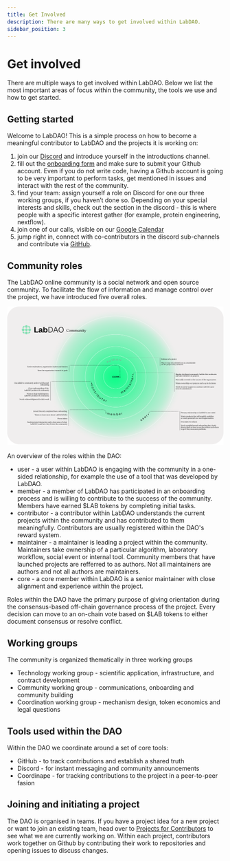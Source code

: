 ```yaml
---
title: Get Involved
description: There are many ways to get involved within LabDAO.
sidebar_position: 3
---
```


# Get involved
There are multiple ways to get involved within LabDAO. Below we list the most important areas of focus within the community, the tools we use and how to get started. 

## Getting started
Welcome to LabDAO! This is a simple process on how to become a meaningful contributor to LabDAO and the projects it is working on: 

1. join our [Discord](https://discord.gg/labdao)  and introduce yourself in the introductions channel.
2. fill out the [onboarding form](https://forms.gle/N4e8gC3DjuZCaNU89) and make sure to submit your Github account. Even if you do not write code, having a Github account is going to be very important to perform tasks, get mentioned in issues and interact with the rest of the community.
3. find your team: assign yourself a role on Discord for one our three working groups, if you haven’t done so. Depending on your special interests and skills, check out the  section in the discord - this is where people with a specific interest gather (for example, protein engineering, nextflow). 
4. join one of our calls, visible on our [Google Calendar](https://calendar.google.com/calendar/u/0?cid=Y192djc3YWY1ZWQ0OGZmdGRhMGZ0N2piYW1pMEBncm91cC5jYWxlbmRhci5nb29nbGUuY29t)
5. jump right in, connect with co-contributors in the discord sub-channels and contribute via [GitHub](https://github.com/labdao).

## Community roles
The LabDAO online community is a social network and open source community. To facilitate the flow of information and manage control over the project, we have introduced five overall roles. 

![labdao community](https://github.com/labdao/assets/blob/main/openlab_exchange/labdaocommunity_2.png?raw=true)

An overview of the roles within the DAO: 
* user - a user within LabDAO is engaging with the community in a one-sided relationship, for example the use of a tool that was developed by LabDAO. 
* member - a member of LabDAO has participated in an onboarding process and is willing to contribute to the success of the community. Members have earned $LAB tokens by completing initial tasks. 
* contributor - a contributor within LabDAO understands the current projects within the community and has contributed to them meaningfully. Contributors are usually registered within the DAO's reward system.
* maintainer - a maintainer is leading a project within the community. Maintainers take ownership of a particular algorithm, laboratory workflow, social event or internal tool. Community members that have launched projects are refferred to as authors. Not all maintainers are authors and not all authors are maintainers.
* core - a core member within LabDAO is a senior maintainer with close alignment and experience within the project.

Roles within the DAO have the primary purpose of giving orientation during the consensus-based off-chain governance process of the project. Every decision can move to an on-chain vote based on $LAB tokens to either document consensus or resolve conflict. 


## Working groups
The community is organized thematically in three working groups
* Technology working group - scientific application, infrastructure, and contract development
* Community working group - communications, onboarding and community building
* Coordination working group - mechanism design, token economics and legal questions

## Tools used within the DAO
Within the DAO we coordinate around a set of core tools: 
* GitHub - to track contributions and establish a shared truth
* Discord - for instant messaging and community announcements
* Coordinape - for tracking contributions to the project in a peer-to-peer fasion

## Joining and initiating a project
The DAO is organised in teams. If you have a project idea for a new project or want to join an existing team, head over to [Projects for Contributors](https://www.notion.so/Projects-for-Contributors-1f3a4bbe147e485faeab4eafdbca56cc) to see what we are currently working on.
Within each project, contributors work together on Github by contributing their work to repositories and opening issues to discuss changes.
